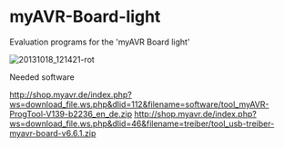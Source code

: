 myAVR-Board-light
=================

Evaluation programs for the 'myAVR Board light'


![20131018_121421-rot](https://plus.google.com/u/0/photos/107146072273768629999/albums/5992842955682015185/5992842960273140050)



Needed software

http://shop.myavr.de/index.php?ws=download_file.ws.php&dlid=112&filename=software/tool_myAVR-ProgTool-V139-b2236_en_de.zip
http://shop.myavr.de/index.php?ws=download_file.ws.php&dlid=46&filename=treiber/tool_usb-treiber-myavr-board-v6.6.1.zip
